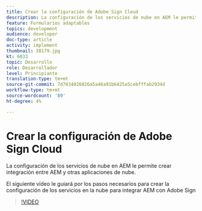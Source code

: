```yaml
---
title: Crear la configuración de Adobe Sign Cloud
description: La configuración de los servicios de nube en AEM le permite crear integración entre AEM y otras aplicaciones de nube. El siguiente vídeo le guiará por los pasos necesarios para crear la configuración de servicios de nube para integrar AEM con Adobe Sign.
feature: Formularios adaptables
topics: development
audience: developer
doc-type: article
activity: implement
thumbnail: 38179.jpg
kt: 6033
topic: Desarrollo
role: Desarrollador
level: Principiante
translation-type: tm+mt
source-git-commit: 7d7034026826a5a46a91b6425a5cebfffab2934d
workflow-type: tm+mt
source-wordcount: '89'
ht-degree: 4%

---
```


# Crear la configuración de Adobe Sign Cloud

La configuración de los servicios de nube en AEM le permite crear integración entre AEM y otras aplicaciones de nube.

El siguiente vídeo le guiará por los pasos necesarios para crear la configuración de los servicios en la nube para integrar AEM con Adobe Sign

>[!VIDEO](https://video.tv.adobe.com/v/38179/?quality=9&learn=on)